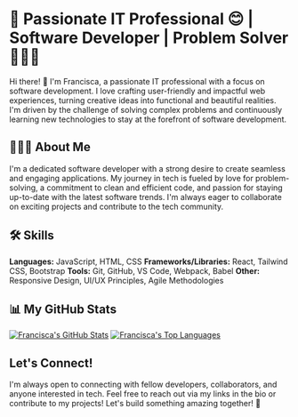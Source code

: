 # 🚀 Passionate IT Professional 😊 | Software Developer | Problem Solver 👩🏾‍💻

Hi there! 👋 I'm Francisca, a passionate IT professional with a focus on software  development. I love crafting user-friendly and impactful web experiences, turning creative ideas into functional and beautiful realities. I'm driven by the challenge of solving complex problems and continuously learning new technologies to stay at the forefront of software development.


## 🧑🏾‍💻 About Me

I'm a dedicated software developer with a strong desire to create seamless and engaging  applications. My journey in tech is fueled by love for problem-solving, a commitment to clean and efficient code, and passion for staying up-to-date with the latest software trends. I'm always eager to collaborate on exciting projects and contribute to the tech community.

## 🛠️ Skills

**Languages:** JavaScript, HTML, CSS
**Frameworks/Libraries:** React, Tailwind CSS, Bootstrap
**Tools:** Git, GitHub, VS Code, Webpack, Babel
**Other:** Responsive Design, UI/UX Principles, Agile Methodologies

## 📊 My GitHub Stats

[![Francisca's GitHub Stats](https://github-readme-stats.vercel.app/api?username=your_github_username&show_icons=true&theme=radical)](https://github.com/your_github_username)
[![Francisca's Top Languages](https://github-readme-stats.vercel.app/api/top-langs/?username=your_github_username&layout=compact&langs_count=8&theme=radical)](https://github.com/your_github_username)

## Let's Connect!

I'm always open to connecting with fellow developers, collaborators, and anyone interested in tech. Feel free to reach out via my links in the bio or contribute to my projects! Let's build something amazing together! 🚀
